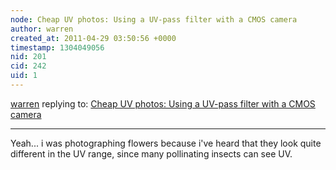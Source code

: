 ```yaml
---
node: Cheap UV photos: Using a UV-pass filter with a CMOS camera
author: warren
created_at: 2011-04-29 03:50:56 +0000
timestamp: 1304049056
nid: 201
cid: 242
uid: 1
---
```




[warren](../profile/warren) replying to: [Cheap UV photos: Using a UV-pass filter with a CMOS camera](../notes/warren/4-28-2011/cheap-uv-photos-using-uv-pass-filter-cmos-camera)

----
Yeah... i was photographing flowers because i've heard that they look quite different in the UV range, since many pollinating insects can see UV.